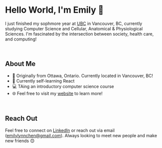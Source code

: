 # Hello World, I'm Emily 👋

I just finished my sophmore year at [UBC](https://www.ubc.ca/) in Vancouver, BC, currently studying Computer Science and Cellular, Anatomical & Physiological Sciences. I'm fascinated by the intersection between society, health care, and computing!

<br/>


## About Me

- 📍  Originally from Ottawa, Ontario. Currently located in Vancouver, BC!
- 🌱  Currently self-learning React
- 💻  TAing an introductory computer science course
- 🌐  Feel free to visit my [website](https://emilylynnchen.netlify.app/) to learn more!


<br/>

## Reach Out

Feel free to connect on [LinkedIn](https://www.linkedin.com/in/emily-c-55680b124/) or reach out via email (emilylynnchen@gmail.com). Always looking to meet new people and make new friends 😊


